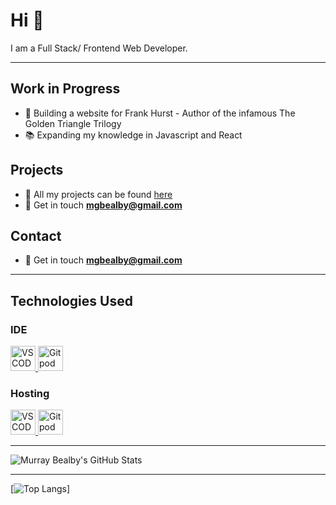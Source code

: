 # Hi 👋

I am a Full Stack/ Frontend Web Developer.

---

## Work in Progress

- 👷  Building a website for
      Frank Hurst - Author of the infamous The Golden Triangle Trilogy
- 📚  Expanding my knowledge in Javascript and React

## Projects

- 📂  All my projects can be found [here](https://murraybealby.com/github.html)
- 📧  Get in touch **mgbealby@gmail.com**

## Contact

- 📧  Get in touch **mgbealby@gmail.com**

---

## Technologies Used

### IDE

<a href="https://code.visualstudio.com/" target="_blank"> <img src="https://user-images.githubusercontent.com/674621/71187801-14e60a80-2280-11ea-94c9-e56576f76baf.png" alt="VSCODE" width="40" height="40"/> </a>
<a href="https://gitpod.io/workspaces/" target="_blank"> <img src="https://gitpod.io/static/media/gitpod.2cdd910d.svg" alt="Gitpod" width="40" height="40"/> </a>

### Hosting

<a href="https://id.heroku.com/" target="_blank"> <img src="https://cdn.freebiesupply.com/logos/large/2x/heroku-logo-png-transparent.pngg" alt="VSCODE" width="40" height="40"/> </a>
<a href="https://github.com/" target="_blank"> <img src="https://logos-download.com/wp-content/uploads/2016/09/GitHub_logo.png" alt="Gitpod" width="40" height="40"/> </a>






---

![Murray Bealby's GitHub Stats](https://github-readme-stats.vercel.app/api?username=Bealby&show_icons=true&theme=prussian)

---

[![Top Langs](https://github-readme-stats.vercel.app/api/top-langs/?username=Bealby&hide=html&theme=prussian)]
